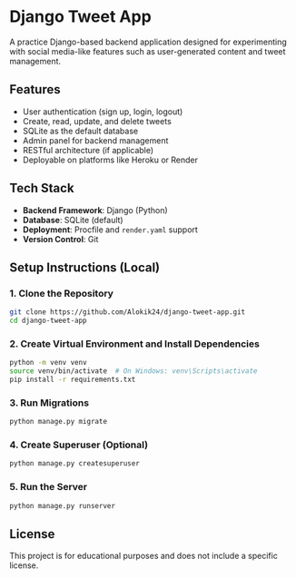 
# Django Tweet App

A practice Django-based backend application designed for experimenting with social media-like features such as user-generated content and tweet management.

##  Features

- User authentication (sign up, login, logout)
- Create, read, update, and delete tweets
- SQLite as the default database
- Admin panel for backend management
- RESTful architecture (if applicable)
- Deployable on platforms like Heroku or Render

##  Tech Stack

- **Backend Framework**: Django (Python)
- **Database**: SQLite (default)
- **Deployment**: Procfile and `render.yaml` support
- **Version Control**: Git

##  Setup Instructions (Local)

### 1. Clone the Repository

```bash
git clone https://github.com/Alokik24/django-tweet-app.git
cd django-tweet-app
```

### 2. Create Virtual Environment and Install Dependencies

```bash
python -m venv venv
source venv/bin/activate  # On Windows: venv\Scripts\activate
pip install -r requirements.txt
```

### 3. Run Migrations

```bash
python manage.py migrate
```

### 4. Create Superuser (Optional)

```bash
python manage.py createsuperuser
```

### 5. Run the Server

```bash
python manage.py runserver
```

## License

This project is for educational purposes and does not include a specific license.
